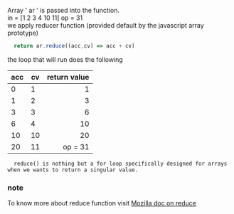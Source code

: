 
Array ' ar ' is passed into the function. <br /> in = [1 2 3 4 10 11] op = 31 <br />
we apply reducer function (provided default by the javascript array prototype)

```javascript
  return ar.reduce((acc,cv) => acc + cv)
```
the loop that will run does the following

| acc | cv | return value |
| --- | -- | -----------: |
| 0 | 1 | 1 |
| 1 | 2 | 3 |
| 3 | 3 | 6 |
| 6 | 4 | 10 |
| 10 | 10 | 20 |
| 20 | 11 | op = 31 |


```
  reduce() is nothing but a for loop specifically designed for arrays when we wants to return a singular value.  
```


### note
To know more about reduce function visit [Mozilla doc on reduce](https://developer.mozilla.org/en-US/docs/Web/JavaScript/Reference/Global_Objects/Array/reduce)
